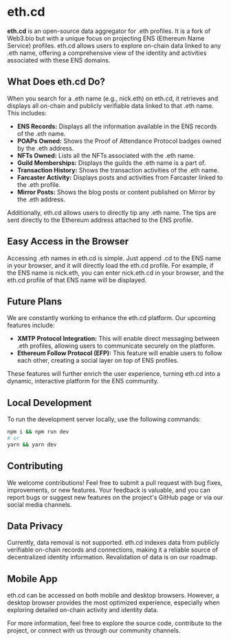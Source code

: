 # eth.cd

**eth.cd** is an open-source data aggregator for .eth profiles. It is a fork of Web3.bio but with a unique focus on projecting ENS (Ethereum Name Service) profiles. eth.cd allows users to explore on-chain data linked to any .eth name, offering a comprehensive view of the identity and activities associated with these ENS domains.

## What Does eth.cd Do?

When you search for a .eth name (e.g., nick.eth) on eth.cd, it retrieves and displays all on-chain and publicly verifiable data linked to that .eth name. This includes:

* **ENS Records:** Displays all the information available in the ENS records of the .eth name.
* **POAPs Owned:** Shows the Proof of Attendance Protocol badges owned by the .eth address.
* **NFTs Owned:** Lists all the NFTs associated with the .eth name.
* **Guild Memberships:** Displays the guilds the .eth name is a part of.
* **Transaction History:** Shows the transaction activities of the .eth name.
* **Farcaster Activity:** Displays posts and activities from Farcaster linked to the .eth profile.
* **Mirror Posts:** Shows the blog posts or content published on Mirror by the .eth address.

Additionally, eth.cd allows users to directly tip any .eth name. The tips are sent directly to the Ethereum address attached to the ENS profile.

## Easy Access in the Browser

Accessing .eth names in eth.cd is simple. Just append .cd to the ENS name in your browser, and it will directly load the eth.cd profile. For example, if the ENS name is nick.eth, you can enter nick.eth.cd in your browser, and the eth.cd profile of that ENS name will be displayed.

## Future Plans

We are constantly working to enhance the eth.cd platform. Our upcoming features include:

* **XMTP Protocol Integration:** This will enable direct messaging between .eth profiles, allowing users to communicate securely on the platform.
* **Ethereum Follow Protocol (EFP):** This feature will enable users to follow each other, creating a social layer on top of ENS profiles.

These features will further enrich the user experience, turning eth.cd into a dynamic, interactive platform for the ENS community.

## Local Development

To run the development server locally, use the following commands:

```bash
npm i && npm run dev
# or
yarn && yarn dev
```

## Contributing

We welcome contributions! Feel free to submit a pull request with bug fixes, improvements, or new features. Your feedback is valuable, and you can report bugs or suggest new features on the project's GitHub page or via our social media channels.

## Data Privacy

Currently, data removal is not supported. eth.cd indexes data from publicly verifiable on-chain records and connections, making it a reliable source of decentralized identity information. Revalidation of data is on our roadmap.

## Mobile App

eth.cd can be accessed on both mobile and desktop browsers. However, a desktop browser provides the most optimized experience, especially when exploring detailed on-chain activity and identity data.

For more information, feel free to explore the source code, contribute to the project, or connect with us through our community channels.
